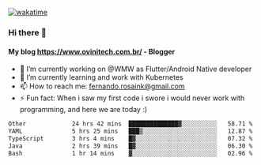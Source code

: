 [![wakatime](https://wakatime.com/badge/user/d5892087-17e6-46ab-8384-91a71a9b88d8.svg)](https://wakatime.com/@d5892087-17e6-46ab-8384-91a71a9b88d8)
### Hi there 👋

#### My blog https://www.ovinitech.com.br/ - Blogger

- 🔭 I’m currently working on @WMW as Flutter/Android Native developer
- 🌱 I’m currently learning and work with Kubernetes
- 📫 How to reach me: fernando.rosaink@gmail.com 
- ⚡ Fun fact: When i saw my first code i swore i would never work with programming, and here we are today :)

<!--START_SECTION:waka-->

```txt
Other             24 hrs 42 mins  ██████████████▓░░░░░░░░░░   58.71 %
YAML              5 hrs 25 mins   ███▒░░░░░░░░░░░░░░░░░░░░░   12.87 %
TypeScript        3 hrs 4 mins    █▓░░░░░░░░░░░░░░░░░░░░░░░   07.32 %
Java              2 hrs 39 mins   █▓░░░░░░░░░░░░░░░░░░░░░░░   06.30 %
Bash              1 hr 14 mins    ▓░░░░░░░░░░░░░░░░░░░░░░░░   02.96 %
```

<!--END_SECTION:waka-->
